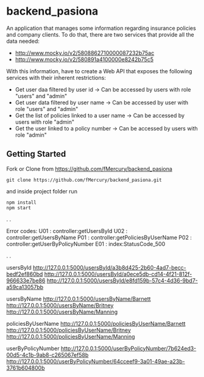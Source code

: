# 


# backend_pasiona

An application that manages some information regarding insurance policies and company clients.
To do that, there are two services that provide all the data needed:
- http://www.mocky.io/v2/5808862710000087232b75ac
- http://www.mocky.io/v2/580891a4100000e8242b75c5

With this information, have to create a Web API that exposes the following services with their inherent restrictions:

* Get user daa filtered by user id -> Can be accessed by users with role "users" and "admin"
* Get user data filtered by user name -> Can be accessed by user with role "users" and "admin"
* Get the list of policies linked to a user name -> Can be accessed by users with role "admin"
* Get the user linked to a policy number -> Can be accessed by users with role "admin"

## Getting Started

Fork or Clone from https://github.com/fMercury/backend_pasiona
```
git clone https://github.com/fMercury/backend_pasiona.git
```
and inside project folder run 
```
npm install
npm start
```

.
.

Error codes: 
U01 : controller:getUsersById 
U02 : controller:getUsersByName
P01 : controller:getPoliciesByUserName
P02 : controller:getUserByPolicyNumber
E01 : index:StatusCode_500

.
.

usersById
http://127.0.0.1:5000/usersById/a3b8d425-2b60-4ad7-becc-bedf2ef860bd
http://127.0.0.1:5000/usersById/a0ece5db-cd14-4f21-812f-966633e7be86
http://127.0.0.1:5000/usersById/e8fd159b-57c4-4d36-9bd7-a59ca13057bb

usersByName
http://127.0.0.1:5000/usersByName/Barnett
http://127.0.0.1:5000/usersByName/Britney
http://127.0.0.1:5000/usersByName/Manning

policiesByUserName
http://127.0.0.1:5000/policiesByUserName/Barnett
http://127.0.0.1:5000/policiesByUserName/Britney
http://127.0.0.1:5000/policiesByUserName/Manning

userByPolicyNumber
http://127.0.0.1:5000/userByPolicyNumber/7b624ed3-00d5-4c1b-9ab8-c265067ef58b
http://127.0.0.1:5000/userByPolicyNumber/64cceef9-3a01-49ae-a23b-3761b604800b

